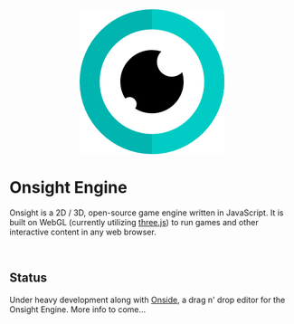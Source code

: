 <div align="center">
<img src="./files/logo/eye256.png" alt="Onsight Engine"/>
</div>

# Onsight Engine

Onsight is a 2D / 3D, open-source game engine written in JavaScript. It is built on WebGL (currently utilizing [three.js](https://threejs.org/)) to run games and other interactive content in any web browser.

<br />

## Status

Under heavy development along with [Onside](https://github.com/onsightengine/onside), a drag n' drop editor for the Onsight Engine. More info to come...

<br />

